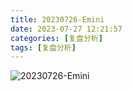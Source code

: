 ```yaml
---
title: 20230726-Emini
date: 2023-07-27 12:21:57
categories: [复盘分析]
tags: [复盘分析]
---
```



![20230726-Emini](static/img/2023-07-26-Emini.png)